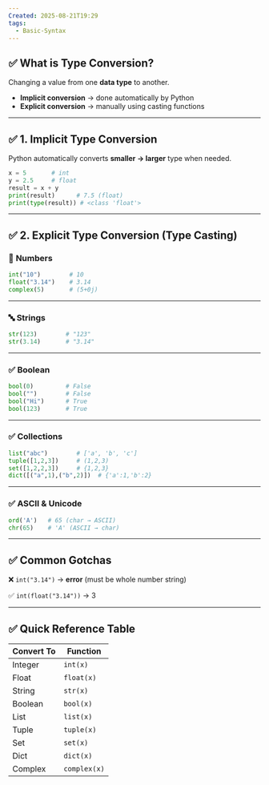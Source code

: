 ```yaml
---
Created: 2025-08-21T19:29
tags:
  - Basic-Syntax
---
```

## ✅ What is Type Conversion?

Changing a value from one **data type** to another.

- **Implicit conversion** → done automatically by Python
- **Explicit conversion** → manually using casting functions

---

## ✅ 1. Implicit Type Conversion

Python automatically converts **smaller → larger** type when needed.

```Python
x = 5       # int
y = 2.5     # float
result = x + y
print(result)      # 7.5 (float)
print(type(result)) # <class 'float'>
```

---

## ✅ 2. Explicit Type Conversion (Type Casting)

### 🔢 **Numbers**

```Python
int("10")        # 10
float("3.14")    # 3.14
complex(5)       # (5+0j)
```

---

### 🔤 **Strings**

```Python
str(123)        # "123"
str(3.14)       # "3.14"
```

---

### ✅ **Boolean**

```Python
bool(0)         # False
bool("")        # False
bool("Hi")      # True
bool(123)       # True
```

---

### ✅ **Collections**

```Python
list("abc")        # ['a', 'b', 'c']
tuple([1,2,3])     # (1,2,3)
set([1,2,2,3])     # {1,2,3}
dict([("a",1),("b",2)])  # {'a':1,'b':2}
```

---

### ✅ **ASCII & Unicode**

```Python
ord('A')   # 65 (char → ASCII)
chr(65)    # 'A' (ASCII → char)
```

---

## ✅ Common Gotchas

❌ `int("3.14")` → **error** (must be whole number string)

✅ `int(float("3.14"))` → 3

---

## ✅ Quick Reference Table

|Convert To|Function|
|---|---|
|Integer|`int(x)`|
|Float|`float(x)`|
|String|`str(x)`|
|Boolean|`bool(x)`|
|List|`list(x)`|
|Tuple|`tuple(x)`|
|Set|`set(x)`|
|Dict|`dict(x)`|
|Complex|`complex(x)`|